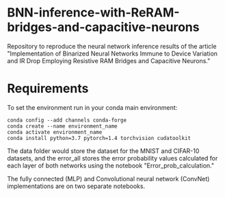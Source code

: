 # BNN-inference-with-ReRAM-bridges-and-capacitive-neurons
Repository to reproduce the neural network inference results of the article "Implementation of Binarized Neural Networks Immune to Device Variation and IR Drop Employing Resistive RAM Bridges and Capacitive Neurons."

# Requirements
To set the environment run in your conda main environment:

```
conda config --add channels conda-forge
conda create --name environment_name
conda activate environment_name  
conda install python=3.7 pytorch=1.4 torchvision cudatoolkit
```
The data folder would store the dataset for the MNIST and CIFAR-10 datasets, and the error_all stores the error probability values calculated for each layer of both networks using the notebook "Error_prob_calculation."

The fully connected (MLP) and Convolutional neural network (ConvNet) implementations are on two separate notebooks.
